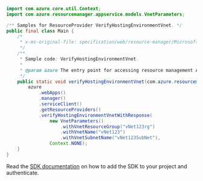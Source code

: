 ```java
import com.azure.core.util.Context;
import com.azure.resourcemanager.appservice.models.VnetParameters;

/** Samples for ResourceProvider VerifyHostingEnvironmentVnet. */
public final class Main {
    /*
     * x-ms-original-file: specification/web/resource-manager/Microsoft.Web/stable/2021-03-01/examples/VerifyHostingEnvironmentVnet.json
     */
    /**
     * Sample code: VerifyHostingEnvironmentVnet.
     *
     * @param azure The entry point for accessing resource management APIs in Azure.
     */
    public static void verifyHostingEnvironmentVnet(com.azure.resourcemanager.AzureResourceManager azure) {
        azure
            .webApps()
            .manager()
            .serviceClient()
            .getResourceProviders()
            .verifyHostingEnvironmentVnetWithResponse(
                new VnetParameters()
                    .withVnetResourceGroup("vNet123rg")
                    .withVnetName("vNet123")
                    .withVnetSubnetName("vNet123SubNet"),
                Context.NONE);
    }
}
```

Read the [SDK documentation](https://github.com/Azure/azure-sdk-for-java/blob/azure-resourcemanager_2.15.0/sdk/resourcemanager/azure-resourcemanager/README.md) on how to add the SDK to your project and authenticate.
